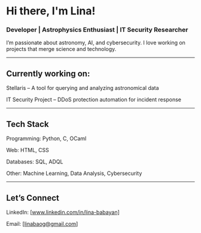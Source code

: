 # Hi there, I'm Lina! 

### Developer | Astrophysics Enthusiast | IT Security Researcher

I’m passionate about astronomy, AI, and cybersecurity. I love working on projects that merge science and technology.

-----------------

##  Currently working on:

 Stellaris – A tool for querying and analyzing astronomical data

 IT Security Project – DDoS protection automation for incident response

----------------

##  Tech Stack

Programming: Python, C, OCaml

Web: HTML, CSS

Databases: SQL, ADQL

Other: Machine Learning, Data Analysis, Cybersecurity

--------------------

##  Let’s Connect

LinkedIn: [www.linkedin.com/in/lina-babayan]

Email: [linabaog@gmail.com]
